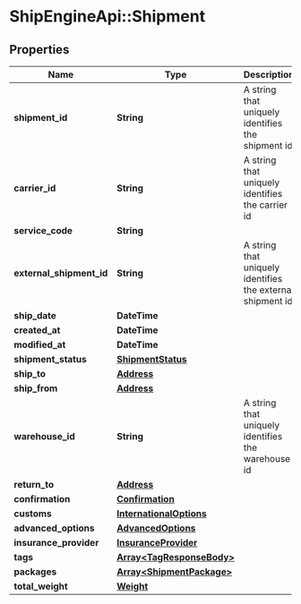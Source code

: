# ShipEngineApi::Shipment

## Properties
Name | Type | Description | Notes
------------ | ------------- | ------------- | -------------
**shipment_id** | **String** | A string that uniquely identifies the shipment id | [optional] 
**carrier_id** | **String** | A string that uniquely identifies the carrier id | [optional] 
**service_code** | **String** |  | [optional] 
**external_shipment_id** | **String** | A string that uniquely identifies the external shipment id | [optional] 
**ship_date** | **DateTime** |  | [optional] 
**created_at** | **DateTime** |  | [optional] 
**modified_at** | **DateTime** |  | [optional] 
**shipment_status** | [**ShipmentStatus**](ShipmentStatus.md) |  | [optional] 
**ship_to** | [**Address**](Address.md) |  | [optional] 
**ship_from** | [**Address**](Address.md) |  | [optional] 
**warehouse_id** | **String** | A string that uniquely identifies the warehouse id | [optional] 
**return_to** | [**Address**](Address.md) |  | [optional] 
**confirmation** | [**Confirmation**](Confirmation.md) |  | [optional] 
**customs** | [**InternationalOptions**](InternationalOptions.md) |  | [optional] 
**advanced_options** | [**AdvancedOptions**](AdvancedOptions.md) |  | [optional] 
**insurance_provider** | [**InsuranceProvider**](InsuranceProvider.md) |  | [optional] 
**tags** | [**Array&lt;TagResponseBody&gt;**](TagResponseBody.md) |  | [optional] 
**packages** | [**Array&lt;ShipmentPackage&gt;**](ShipmentPackage.md) |  | [optional] 
**total_weight** | [**Weight**](Weight.md) |  | [optional] 


